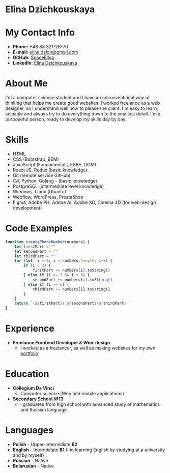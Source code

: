 # Elina Dzichkouskaya


# My Contact Info

* **Phone:** +48 88 321-26-70
* **E-mail:** [elina.dzich@gmail.com](elina.dzich@gmail.com)
* **GitHub:** [SpaceEllya](https://github.com/SpaceEllya)
* **Linkedln:** [Elina Dzichkouskaya](https://github.com/SpaceEllya)


# About Me

I'm a computer science student and I have an unconventional way of thinking that helps me create good websites. I worked freelance as a web designer, so I understand well how to please the client. I'm easy to learn, sociable and always try to do everything down to the smallest detail. I'm a purposeful person, ready to develop my skills day by day.


# Skills

* HTML
* CSS (Bootstrap, BEM)
* JavaScript (Fundamentals, ES6+, DOM)
* React JS, Redux (basic knowledge)
* Git (remote service GitHub)
* С#, Python, Golang - (basic knowledge)
* PostgreSQL (intermediate level knowledge)
* Windows, Linux (Ubuntu)
* Webflow, WordPress, PrestaShop
* Figma, Adobe PH, Adobe AI, Adobe XD, Cinema 4D (for web-design development)


# Code Examples

```js
function createPhoneNumber(numbers) {
    let firstPart = ""
    let secondPart = ""
    let thirdPart = ""
    for (let  i = 0; i < numbers.length; i++) {
        if (i < 3) {
            firstPart += numbers[i].toString()
        } else if (i >= 3 && i < 6) {
            secondPart += numbers[i].toString()
        } else if (i >= 6) {
            thirdPart += numbers[i].toString()
        }
    }
    return `(${firstPart}) ${secondPart}-${thirdPart}`
}   
```


# Experience

* **Freelance Frontend Developer & Web-design**
    * I worked as a freelancer, as well as making websites for my own [portfolio](https://www.behance.net/ellimayy)


# Education

* **Collegium Da Vinci**
    * Computer science (Web and mobile applications)
* **Secondary School №13**
    * I graduated from high school with advanced study of mathematics and Russian language


# Languages

* **Polish** - Upper-intermidiate __B2__
* **English** - Intermidiate __B1__ (I'm learning English by studying at a university and by myself)
* **Russian** - Native
* **Belarusian** - Native 